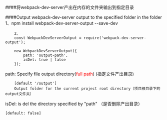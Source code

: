 ####将webpack-dev-server产出在内存的文件夹输出到指定目录

####Output webpack-dev-server output to the specified folder in the folder
		1、npm install webpack-dev-server-output --save-dev
	
		2、
		const WebpackDevServerOutput = require('webpack-dev-server-output');

		new WebpackDevServerOutput({
    		path: 'output-path',
    		isDel: true | false
		});


path: Specify file output directory(<font color="red">full path</font>) (指定文件产出目录)
 		
 		[default '/output'] 
 		Output folder for the current project root directory（项目根目录下的output文件夹）

isDel: is del  the directory specified by "path" （是否删除产出目录）
	
	[default: false]

 


